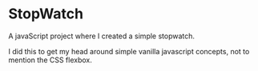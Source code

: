 # StopWatch
A javaScript project where I created a simple stopwatch.

I did this to get my head around simple vanilla javascript concepts, not to mention the CSS flexbox.
